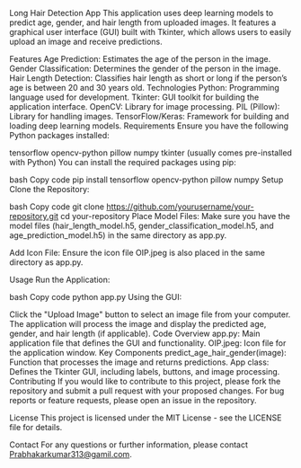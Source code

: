 Long Hair Detection App
This application uses deep learning models to predict age, gender, and hair length from uploaded images. It features a graphical user interface (GUI) built with Tkinter, which allows users to easily upload an image and receive predictions.

Features
Age Prediction: Estimates the age of the person in the image.
Gender Classification: Determines the gender of the person in the image.
Hair Length Detection: Classifies hair length as short or long if the person’s age is between 20 and 30 years old.
Technologies
Python: Programming language used for development.
Tkinter: GUI toolkit for building the application interface.
OpenCV: Library for image processing.
PIL (Pillow): Library for handling images.
TensorFlow/Keras: Framework for building and loading deep learning models.
Requirements
Ensure you have the following Python packages installed:

tensorflow
opencv-python
pillow
numpy
tkinter (usually comes pre-installed with Python)
You can install the required packages using pip:

bash
Copy code
pip install tensorflow opencv-python pillow numpy
Setup
Clone the Repository:

bash
Copy code
git clone https://github.com/yourusername/your-repository.git
cd your-repository
Place Model Files:
Make sure you have the model files (hair_length_model.h5, gender_classification_model.h5, and age_prediction_model.h5) in the same directory as app.py.

Add Icon File:
Ensure the icon file OIP.jpeg is also placed in the same directory as app.py.

Usage
Run the Application:

bash
Copy code
python app.py
Using the GUI:

Click the "Upload Image" button to select an image file from your computer.
The application will process the image and display the predicted age, gender, and hair length (if applicable).
Code Overview
app.py: Main application file that defines the GUI and functionality.
OIP.jpeg: Icon file for the application window.
Key Components
predict_age_hair_gender(image): Function that processes the image and returns predictions.
App class: Defines the Tkinter GUI, including labels, buttons, and image processing.
Contributing
If you would like to contribute to this project, please fork the repository and submit a pull request with your proposed changes. For bug reports or feature requests, please open an issue in the repository.

License
This project is licensed under the MIT License - see the LICENSE file for details.

Contact
For any questions or further information, please contact Prabhakarkumar313@gamil.com.

